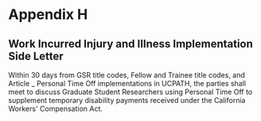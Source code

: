 ---
---
# Appendix H 

## Work Incurred Injury and IIIness Implementation Side Letter

Within 30 days from GSR title codes, Fellow and Trainee title codes, and Article _ Personal Time Off implementations in UCPATH, the parties shall meet to discuss Graduate Student Researchers using Personal Time Off to supplement temporary disability payments received under the California Workers' Compensation Act.

